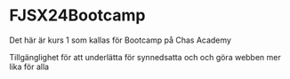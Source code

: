 # FJSX24Bootcamp

Det här är kurs 1 som kallas för Bootcamp på Chas Academy

Tillgänglighet för att underlätta för synnedsatta och och göra webben mer lika för alla
